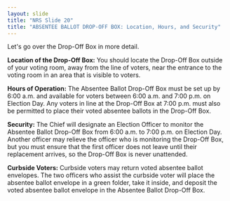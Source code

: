 ```yaml
---
layout: slide
title: "NRS Slide 20"
title: "ABSENTEE BALLOT DROP-OFF BOX: Location, Hours, and Security"
---
```


Let's go over the Drop-Off Box in more detail.

**Location of the Drop-Off Box:** You should locate the Drop-Off Box outside of your voting room, away from the line of voters, near the entrance to the voting room in an area that is visible to voters.

**Hours of Operation:** The Absentee Ballot Drop-Off Box must be set up by 6:00 a.m. and available for voters between 6:00 a.m. and 7:00 p.m. on Election Day. Any voters in line at the Drop-Off Box at 7:00 p.m. must also be permitted to place their voted absentee ballots in the Drop-Off Box.

**Security:** The Chief will designate an Election Officer to monitor the Absentee Ballot Drop-Off Box from 6:00 a.m. to 7:00 p.m. on Election Day. Another officer may relieve the officer who is monitoring the Drop-Off Box, but you must ensure that the first officer does not leave until their replacement arrives, so the Drop-Off Box is never unattended.

**Curbside Voters:** Curbside voters may return voted absentee ballot envelopes. The two officers who assist the curbside voter will place the absentee ballot envelope in a green folder, take it inside, and deposit the voted absentee ballot envelope in the Absentee Ballot Drop-Off Box.
